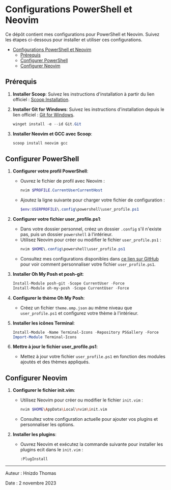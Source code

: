 # Configurations PowerShell et Neovim

Ce dépôt contient mes configurations pour PowerShell et Neovim. Suivez les étapes ci-dessous pour installer et utiliser ces configurations.



- [Configurations PowerShell et Neovim](#configurations-powershell-et-neovim)
  - [Prérequis](#prérequis)
  - [Configurer PowerShell](#configurer-powershell)
  - [Configurer Neovim](#configurer-neovim)

## Prérequis

1. **Installer Scoop**:
   Suivez les instructions d'installation à partir du lien officiel : [Scoop Installation](https://scoop.sh/).

2. **Installer Git for Windows**:
   Suivez les instructions d'installation depuis le lien officiel : [Git for Windows](https://gitforwindows.org/).
   ```powershell
   winget install -e --id Git.Git
   ```

3. **Installer Neovim et GCC avec Scoop**:
   ```powershell
   scoop install neovim gcc
   ```

## Configurer PowerShell

1. **Configurer votre profil PowerShell**:
   - Ouvrez le fichier de profil avec Neovim :
     ```powershell
     nvim $PROFILE.CurrentUserCurrentHost
     ```
   - Ajoutez la ligne suivante pour charger votre fichier de configuration :
     ```powershell
     $env:USERPROFILE\.config\powershell\user_profile.ps1
     ```

2. **Configurer votre fichier user_profile.ps1**:
   - Dans votre dossier personnel, créez un dossier `.config` s'il n'existe pas, puis un dossier `powershell` à l'intérieur.
   - Utilisez Neovim pour créer ou modifier le fichier `user_profile.ps1` :
     ```powershell
     nvim $HOME\.config\powershell\user_profile.ps1
     ```
   - Consultez mes configurations disponibles dans [ce lien sur GitHub](lien_vers_votre_github) pour voir comment personnaliser votre fichier `user_profile.ps1`.

3. **Installer Oh My Posh et posh-git**:
   ```powershell
   Install-Module posh-git -Scope CurrentUser -Force
   Install-Module oh-my-posh -Scope CurrentUser -Force
   ```

4. **Configurer le thème Oh My Posh**:
   - Créez un fichier `theme.omp.json` au même niveau que `user_profile.ps1` et configurez votre thème à l'intérieur.

5. **Installer les icônes Terminal**:
   ```powershell
   Install-Module -Name Terminal-Icons -Repository PSGallery -Force
   Import-Module Terminal-Icons
   ```

6. **Mettre à jour le fichier user_profile.ps1**:
   - Mettez à jour votre fichier `user_profile.ps1` en fonction des modules ajoutés et des thèmes appliqués.

## Configurer Neovim

1. **Configurer le fichier init.vim**:
   - Utilisez Neovim pour créer ou modifier le fichier `init.vim` :
     ```bash
     nvim $HOME\AppData\Local\nvim\init.vim
     ```
   - Consultez votre configuration actuelle pour ajouter vos plugins et personnaliser les options.

2. **Installer les plugins**:
   - Ouvrez Neovim et exécutez la commande suivante pour installer les plugins ecit dans le `init.vim` :
     ```vim
     :PlugInstall
     ```


---

Auteur : Hnizdo Thomas

Date : 2 novembre 2023
